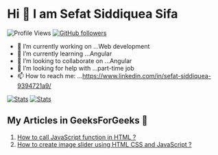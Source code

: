 # Hi 👋 I am Sefat Siddiquea Sifa 
![Profile Views](https://komarev.com/ghpvc/?username=sifa123&style=flat-square&color=blue)
[![GitHub followers](https://img.shields.io/github/followers/sifa123.svg?style=flat-square&color=blue&label=Followers)](https://github.com/sifa123?tab=followers)

- 🔭 I’m currently working on ...Web development
- 🌱 I’m currently learning ...Angular
- 👯 I’m looking to collaborate on ...Angular
- 🤔 I’m looking for help with ...part-time job
- 📫 How to reach me: ...https://www.linkedin.com/in/sefat-siddiquea-9394721a9/
 
[![Stats](https://github-readme-stats.vercel.app/api?username=sifa123&count_private=true&show_icons=true&theme=nightowl)](https://github.com/sifa123) 
[![Stats](https://github-readme-stats.vercel.app/api/top-langs?username=sifa123&show_icons=true&theme=nightowl)](https://github.com/sifa123)

## My Articles in GeeksForGeeks :tada:
1. [How to call JavaScript function in HTML ?](https://www.geeksforgeeks.org/how-to-call-javascript-function-in-html/)
2. [How to create image slider using HTML CSS and JavaScript ?](https://www.geeksforgeeks.org/how-to-create-image-slider-using-html-css-and-javascript/)
